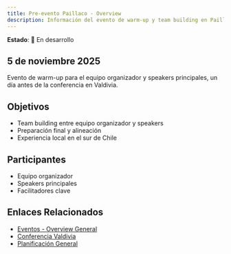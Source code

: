 ```yaml
---
title: Pre-evento Paillaco - Overview
description: Información del evento de warm-up y team building en Paillaco (5 noviembre)
---
```


**Estado**: 🚧 En desarrollo

## 5 de noviembre 2025

Evento de warm-up para el equipo organizador y speakers principales, un día antes de la conferencia en Valdivia.

## Objetivos

- Team building entre equipo organizador y speakers
- Preparación final y alineación
- Experiencia local en el sur de Chile

## Participantes

- Equipo organizador
- Speakers principales
- Facilitadores clave

## Enlaces Relacionados

- [Eventos - Overview General](/eventos/overview)
- [Conferencia Valdivia](/eventos/valdivia/overview)
- [Planificación General](/planificacion/overview)